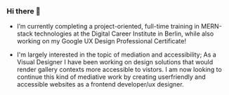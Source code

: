 ### Hi there 👋


-   I’m currently completing a project-oriented, full-time training in MERN-stack technologies 
    at the Digital Career Institute in Berlin, while also working on my Google UX Design Professional Certificate!

-   I'm largely interested in the topic of mediation and accessibility; As a Visual Designer I have been working on design solutions that would render gallery         contexts more accessible to vistors. I am now looking to continue this kind of mediative work by creating userfriendly and accessible websites as a frontend       developer/ux designer.     


